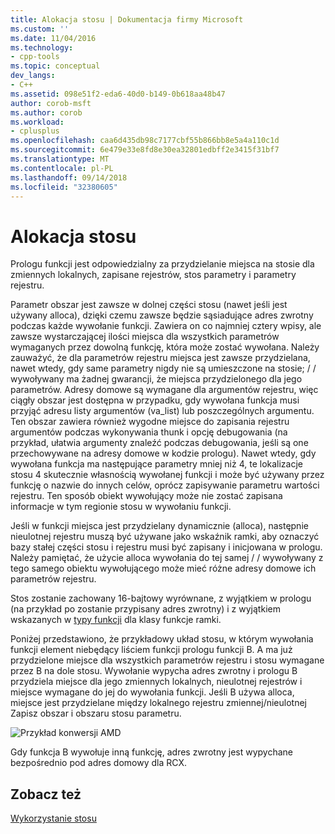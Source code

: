 ```yaml
---
title: Alokacja stosu | Dokumentacja firmy Microsoft
ms.custom: ''
ms.date: 11/04/2016
ms.technology:
- cpp-tools
ms.topic: conceptual
dev_langs:
- C++
ms.assetid: 098e51f2-eda6-40d0-b149-0b618aa48b47
author: corob-msft
ms.author: corob
ms.workload:
- cplusplus
ms.openlocfilehash: caa6d435db98c7177cbf55b866bb8e5a4a110c1d
ms.sourcegitcommit: 6e479e33e8fd8e30ea32801edbff2e3415f31bf7
ms.translationtype: MT
ms.contentlocale: pl-PL
ms.lasthandoff: 09/14/2018
ms.locfileid: "32380605"
---
```

# <a name="stack-allocation"></a>Alokacja stosu
Prologu funkcji jest odpowiedzialny za przydzielanie miejsca na stosie dla zmiennych lokalnych, zapisane rejestrów, stos parametry i parametry rejestru.  
  
 Parametr obszar jest zawsze w dolnej części stosu (nawet jeśli jest używany alloca), dzięki czemu zawsze będzie sąsiadujące adres zwrotny podczas każde wywołanie funkcji. Zawiera on co najmniej cztery wpisy, ale zawsze wystarczającej ilości miejsca dla wszystkich parametrów wymaganych przez dowolną funkcję, która może zostać wywołana. Należy zauważyć, że dla parametrów rejestru miejsca jest zawsze przydzielana, nawet wtedy, gdy same parametry nigdy nie są umieszczone na stosie; / / wywoływany ma żadnej gwarancji, że miejsca przydzielonego dla jego parametrów. Adresy domowe są wymagane dla argumentów rejestru, więc ciągły obszar jest dostępna w przypadku, gdy wywołana funkcja musi przyjąć adresu listy argumentów (va_list) lub poszczególnych argumentu. Ten obszar zawiera również wygodne miejsce do zapisania rejestru argumentów podczas wykonywania thunk i opcję debugowania (na przykład, ułatwia argumenty znaleźć podczas debugowania, jeśli są one przechowywane na adresy domowe w kodzie prologu). Nawet wtedy, gdy wywołana funkcja ma następujące parametry mniej niż 4, te lokalizacje stosu 4 skutecznie własnością wywołanej funkcji i może być używany przez funkcję o nazwie do innych celów, oprócz zapisywanie parametru wartości rejestru.  Ten sposób obiekt wywołujący może nie zostać zapisana informacje w tym regionie stosu w wywołaniu funkcji.  
  
 Jeśli w funkcji miejsca jest przydzielany dynamicznie (alloca), następnie nieulotnej rejestru muszą być używane jako wskaźnik ramki, aby oznaczyć bazy stałej części stosu i rejestru musi być zapisany i inicjowana w prologu. Należy pamiętać, że użycie alloca wywołania do tej samej / / wywoływany z tego samego obiektu wywołującego może mieć różne adresy domowe ich parametrów rejestru.  
  
 Stos zostanie zachowany 16-bajtowy wyrównane, z wyjątkiem w prologu (na przykład po zostanie przypisany adres zwrotny) i z wyjątkiem wskazanych w [typy funkcji](../build/function-types.md) dla klasy funkcje ramki.  
  
 Poniżej przedstawiono, że przykładowy układ stosu, w którym wywołania funkcji element niebędący liściem funkcji prologu funkcji B. A ma już przydzielone miejsce dla wszystkich parametrów rejestru i stosu wymagane przez B na dole stosu. Wywołanie wypycha adres zwrotny i prologu B przydziela miejsce dla jego zmiennych lokalnych, nieulotnej rejestrów i miejsce wymagane do jej do wywołania funkcji. Jeśli B używa alloca, miejsce jest przydzielane między lokalnego rejestru zmiennej/nieulotnej Zapisz obszar i obszaru stosu parametru.  
  
 ![Przykład konwersji AMD](../build/media/vcamd_conv_ex_5.png "vcAmd_conv_ex_5")  
  
 Gdy funkcja B wywołuje inną funkcję, adres zwrotny jest wypychane bezpośrednio pod adres domowy dla RCX.  
  
## <a name="see-also"></a>Zobacz też  
 [Wykorzystanie stosu](../build/stack-usage.md)